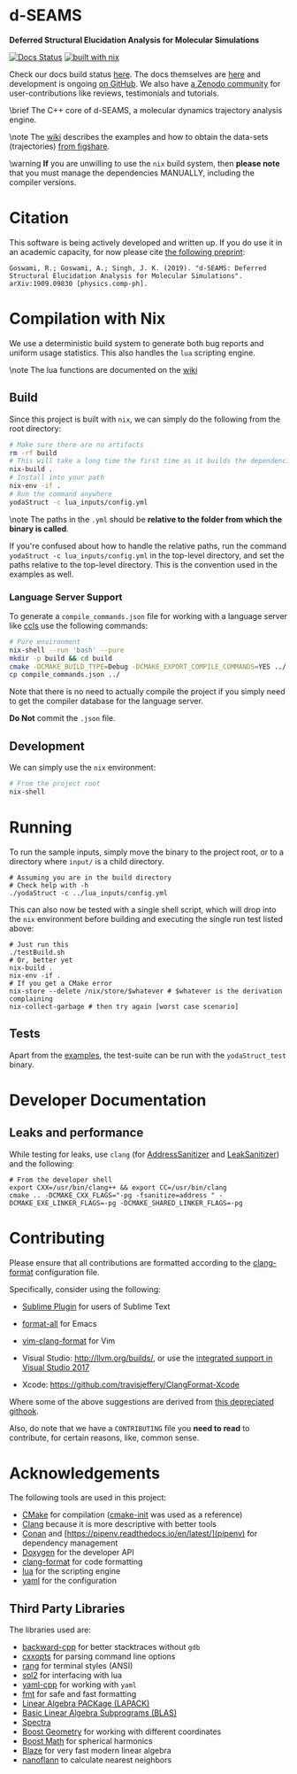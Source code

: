 # d-SEAMS

**Deferred Structural Elucidation Analysis for Molecular Simulations**

[![Docs Status](https://travis-ci.org/d-SEAMS/seams-core.svg?branch=master)](https://travis-ci.org/d-SEAMS/seams-core)
[![built with nix](https://builtwithnix.org/badge.svg)](https://builtwithnix.org)

Check our docs build status [here](https://travis-ci.org/d-SEAMS/seams-core).
The docs themselves are [here](https://docs.dseams.info) and
development is ongoing [on GitHub](https://github.com/d-SEAMS/seams-core). We
also have [a Zenodo community](https://zenodo.org/communities/d-seams/) for user-contributions like reviews, testimonials
and tutorials.

\brief The C++ core of d-SEAMS, a molecular dynamics trajectory analysis engine.

\note The <a href="pages.html">wiki</a> describes the examples and how to obtain
the data-sets (trajectories) <a
href="https://figshare.com/projects/d-SEAMS_Datasets/73545">from figshare</a>.

\warning **If** you are unwilling to use the `nix` build system, then **please note** that you must manage the dependencies MANUALLY, including the compiler versions.

# Citation

This software is being actively developed and written up. If you do use it in an
academic capacity, for now please cite [the following preprint](https://arxiv.org/abs/1909.09830):

    Goswami, R.; Goswami, A.; Singh, J. K. (2019). "d-SEAMS: Deferred Structural Elucidation Analysis for Molecular Simulations". arXiv:1909.09830 [physics.comp-ph].

# Compilation with Nix

We use a deterministic build system to generate both bug reports and uniform
usage statistics. This also handles the `lua` scripting engine.

\note The lua functions are documented on the [wiki](https://docs.dseams.info/md_markdown_luafunctions)

## Build

Since this project is built with `nix`, we can simply do the following from the
root directory:

```sh
# Make sure there are no artifacts
rm -rf build
# This will take a long time the first time as it builds the dependencies
nix-build .
# Install into your path
nix-env -if .
# Run the command anywhere
yodaStruct -c lua_inputs/config.yml
```

\note The paths in the `.yml` should be **relative to the folder from which the binary is called**.

If you're confused about how to handle the relative paths, run the command `yodaStruct -c lua_inputs/config.yml` in the top-level directory, and set the paths relative to the top-level directory. This is the convention used in the examples as well.

### Language Server Support

To generate a `compile_commands.json` file for working with a language server
like [ccls](https://github.com/MaskRay/ccls) use the following commands:

```sh
# Pure environment
nix-shell --run 'bash' --pure
mkdir -p build && cd build
cmake -DCMAKE_BUILD_TYPE=Debug -DCMAKE_EXPORT_COMPILE_COMMANDS=YES ../
cp compile_commands.json ../
```

Note that there is no need to actually compile the project if you simply need to
get the compiler database for the language server.

**Do Not** commit the `.json` file.

## Development

We can simply use the `nix` environment:

```sh
# From the project root
nix-shell
```

# Running

To run the sample inputs, simply move the binary to the project root, or to a
directory where `input/` is a child directory.

```{bash}
# Assuming you are in the build directory
# Check help with -h
./yodaStruct -c ../lua_inputs/config.yml
```

This can also now be tested with a single shell script, which will drop into the
`nix` environment before building and executing the single run test listed
above:

```{bash}
# Just run this
./testBuild.sh
# Or, better yet
nix-build .
nix-env -if .
# If you get a CMake error
nix-store --delete /nix/store/$whatever # $whatever is the derivation complaining
nix-collect-garbage # then try again [worst case scenario]
```

## Tests

Apart from the [examples](https://docs.dseams.info/pages.html), the test-suite can be run with the `yodaStruct_test` binary.

# Developer Documentation

<!-- TODO: Move this to some other location. -->

## Leaks and performance

While testing for leaks, use `clang` (for
[AddressSanitizer](https://github.com/google/sanitizers/wiki/AddressSanitizer)
and
[LeakSanitizer](https://github.com/google/sanitizers/wiki/AddressSanitizerLeakSanitizer))
and the following:

```{bash}
# From the developer shell
export CXX=/usr/bin/clang++ && export CC=/usr/bin/clang
cmake .. -DCMAKE_CXX_FLAGS="-pg -fsanitize=address " -DCMAKE_EXE_LINKER_FLAGS=-pg -DCMAKE_SHARED_LINKER_FLAGS=-pg
```

# Contributing

Please ensure that all contributions are formatted according to the
[clang-format](./clang-format) configuration file.

Specifically, consider using the following:

- [Sublime Plugin](https://github.com/rosshemsley/SublimeClangFormat) for users
  of Sublime Text

- [format-all](https://github.com/lassik/emacs-format-all-the-code) for Emacs
- [vim-clang-format](https://github.com/rhysd/vim-clang-format) for Vim
- Visual Studio: http://llvm.org/builds/, or use the [integrated support in Visual Studio 2017](https://blogs.msdn.microsoft.com/vcblog/2018/03/13/clangformat-support-in-visual-studio-2017-15-7-preview-1/)
- Xcode: https://github.com/travisjeffery/ClangFormat-Xcode

Where some of the above suggestions are derived from [this depreciated githook](https://github.com/andrewseidl/githook-clang-format).

Also, do note that we have a `CONTRIBUTING` file you **need to read** to
contribute, for certain reasons, like, common sense.

# Acknowledgements

The following tools are used in this project:

- [CMake](https://cmake.org/) for compilation ([cmake-init](https://github.com/cginternals/cmake-init) was used as a reference)
- [Clang](https://clang.llvm.org/) because it is more descriptive with better tools
- [Conan](https://conan.io/) and [https://pipenv.readthedocs.io/en/latest/](pipenv) for dependency management
- [Doxygen](https://www.doxygen.org) for the developer API
- [clang-format](https://clang.llvm.org/docs/ClangFormat.html) for code formatting
- [lua](https://www.lua.org) for the scripting engine
- [yaml](http://yaml.org/) for the configuration

## Third Party Libraries

The libraries used are:

- [backward-cpp](https://github.com/bombela/backward-cpp) for better stacktraces without `gdb`
- [cxxopts](https://github.com/jarro2783/cxxopts) for parsing command line options
- [rang](https://github.com/agauniyal/rang) for terminal styles (ANSI)
- [sol2](https://github.com/ThePhD/sol2) for interfacing with lua
- [yaml-cpp](https://github.com/jbeder/yaml-cpp) for working with `yaml`
- [fmt](https://github.com/fmtlib/fmt) for safe and fast formatting
- [Linear Algebra PACKage (LAPACK)](http://www.netlib.org/lapack/)
- [Basic Linear Algebra Subprograms (BLAS)](http://www.netlib.org/blas/)
- [Spectra](https://github.com/yixuan/spectra/)
- [Boost Geometry](https://www.boost.org/doc/libs/1_68_0/libs/geometry/doc/html/index.html) for working with different coordinates
- [Boost Math](https://www.boost.org/doc/libs/?view=category_math) for spherical harmonics
- [Blaze](https://bitbucket.org/blaze-lib/blaze/) for very fast modern linear algebra
- [nanoflann](https://github.com/jlblancoc/nanoflann) to calculate nearest neighbors
